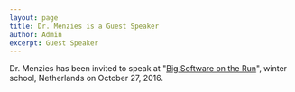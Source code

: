 ```yaml
---
layout: page
title: Dr. Menzies is a Guest Speaker
author: Admin
excerpt: Guest Speaker
---
```


Dr. Menzies has been invited to speak at "[Big Software on the Run](http://www.3tu-bsr.nl/doku.php?id=bsr-ws2016:speakers)", winter school, Netherlands on October 27, 2016. 
